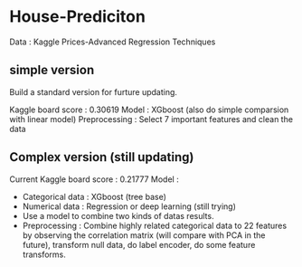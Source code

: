 # House-Prediciton

Data : Kaggle Prices-Advanced Regression Techniques

## simple version

Build a standard version for furture updating.

Kaggle board score : 0.30619
Model : XGboost (also do simple comparsion with linear model)
Preprocessing : Select 7 important features and clean the data


## Complex version (still updating)

Current Kaggle board score : 0.21777
Model : 
- Categorical data : XGboost (tree base)
- Numerical data : Regression or deep learning (still trying)
- Use a model to combine two kinds of datas results.
- Preprocessing : Combine highly related categorical data to 22 features by observing the correlation matrix (will compare with PCA in the future), transform null data, do label encoder, do some feature transforms.

